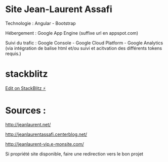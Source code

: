 


# Site Jean-Laurent Assafi


Technologie : Angular - Bootstrap 

Hébergement : Google App Engine (suffixe url en appspot.com)

Suivi du trafic : Google Console - Google Cloud Platform - Google Analytics
(via intégration de balise html et/ou suivi et acitvation des différents tokens requis.)  






# stackblitz

[Edit on StackBlitz ⚡️](https://stackblitz.com/edit/jeanlaurentassafi)

# Sources : 

http://jeanlaurent.net/

http://jeanlaurentassafi.centerblog.net/

http://jeanlaurent-vip.e-monsite.com/

Si propriété site disponible, faire une redirection vers le bon projet 

